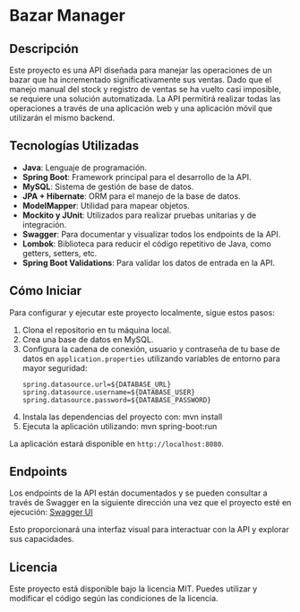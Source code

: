 # Bazar Manager

## Descripción
Este proyecto es una API diseñada para manejar las operaciones de un bazar que ha incrementado significativamente sus ventas. Dado que el manejo manual del stock y registro de ventas se ha vuelto casi imposible, se requiere una solución automatizada. La API permitirá realizar todas las operaciones a través de una aplicación web y una aplicación móvil que utilizarán el mismo backend.

## Tecnologías Utilizadas
- **Java**: Lenguaje de programación.
- **Spring Boot**: Framework principal para el desarrollo de la API.
- **MySQL**: Sistema de gestión de base de datos.
- **JPA + Hibernate**: ORM para el manejo de la base de datos.
- **ModelMapper**: Utilidad para mapear objetos.
- **Mockito y JUnit**: Utilizados para realizar pruebas unitarias y de integración.
- **Swagger**: Para documentar y visualizar todos los endpoints de la API.
- **Lombok**: Biblioteca para reducir el código repetitivo de Java, como getters, setters, etc.
- **Spring Boot Validations**: Para validar los datos de entrada en la API.

## Cómo Iniciar
Para configurar y ejecutar este proyecto localmente, sigue estos pasos:
1. Clona el repositorio en tu máquina local.
2. Crea una base de datos en MySQL.
3. Configura la cadena de conexión, usuario y contraseña de tu base de datos en `application.properties` utilizando variables de entorno para mayor seguridad:
   ```properties
   spring.datasource.url=${DATABASE_URL}
   spring.datasource.username=${DATABASE_USER}
   spring.datasource.password=${DATABASE_PASSWORD}
4. Instala las dependencias del proyecto con:
   mvn install
5. Ejecuta la aplicación utilizando:
   mvn spring-boot:run

La aplicación estará disponible en `http://localhost:8080`.

## Endpoints
Los endpoints de la API están documentados y se pueden consultar a través de Swagger en la siguiente dirección una vez que el proyecto esté en ejecución:
[Swagger UI](http://localhost:8080/swagger-ui/index.html)

Esto proporcionará una interfaz visual para interactuar con la API y explorar sus capacidades.

## Licencia
Este proyecto está disponible bajo la licencia MIT. Puedes utilizar y modificar el código según las condiciones de la licencia.
